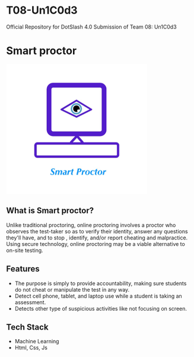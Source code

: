 # T08-Un1C0d3
Official Repository for DotSlash 4.0 Submission of Team 08: Un1C0d3

# Smart proctor
<img src="https://raw.githubusercontent.com/Hackdotslash/T08-Un1C0d3/main/81847669-D720-4635-95E9-899859ED573E.jpeg?token=ANLPVJKPYEW4OILQXO5FBFLACXFUU" alt="Logo" style="max-width:100" height="350" width="380"/>

## What is Smart proctor?
Unlike traditional proctoring, online proctoring involves a proctor who observes the test-taker so as to verify their identity, answer any questions they'll have, and to stop , identify, and/or report cheating and malpractice. Using secure technology, online proctoring may be a viable alternative to on-site testing.

## Features
- The purpose is simply to provide accountability, making sure students do not cheat or manipulate the test in any way.
- Detect cell phone, tablet, and laptop use while a student is taking an assessment.
- Detects other type of suspicious activities like not focusing on screen.

## Tech Stack
- Machine Learning
- Html, Css, Js

